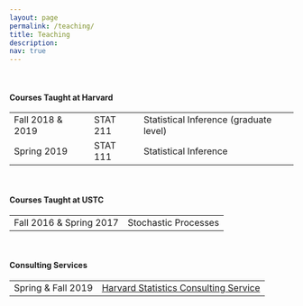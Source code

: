 ```yaml
---
layout: page
permalink: /teaching/
title: Teaching
description: 
nav: true
---
```


<br>

#### Courses Taught at Harvard

<table class="table">
<!-- <thead>
  <th width=13%>Semester</th>
  <th width=13%>Course</th>
  <th width=35%>Course Title</th>
</thead> -->
<tbody>
  <tr>
    <td>Fall 2018 & 2019</td>
    <td>STAT 211</td>
    <td>Statistical Inference (graduate level)</td>
  </tr>
  <tr>
    <td>Spring 2019</td>
    <td>STAT 111</td>
    <td>Statistical Inference</td>
  </tr>
</tbody>
</table>


<br>

#### Courses Taught at USTC

<table class="table">
<!-- <thead>
  <th width=13%>Semester</th>
  <th width=13%>Course</th>
  <th width=35%>Course Title</th>
</thead> -->
<tbody>
    <tr>
    <td>Fall 2016 & Spring 2017</td>
    <td>Stochastic Processes </td>
  </tr>
</tbody>
</table>

<br>

#### Consulting Services

<table class="table">
<!-- <thead>
  <th width=13%>Semester</th>
  <th width=13%>Course</th>
  <th width=35%>Course Title</th>
</thead> -->
<tbody>
    <tr>
    <td>Spring & Fall 2019</td>
    <td> <a href="https://statistics.fas.harvard.edu/harvard-statistics-consulting-service" target="_blank">Harvard Statistics Consulting Service</a>
    </td>
  </tr>
</tbody>
</table>
